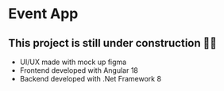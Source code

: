 # Event App
## This project is still under construction 👨‍🔧

-  UI/UX made with mock up figma 
-  Frontend developed with Angular 18
-  Backend developed with .Net Framework 8
